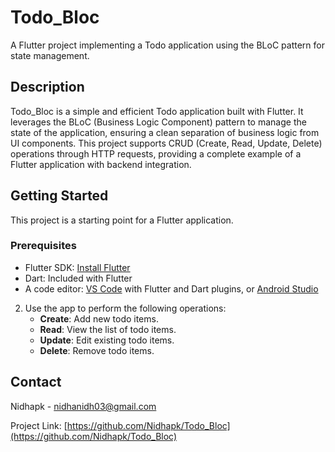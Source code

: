 # Todo_Bloc

A Flutter project implementing a Todo application using the BLoC pattern for state management.

## Description

Todo_Bloc is a simple and efficient Todo application built with Flutter. It leverages the BLoC (Business Logic Component) pattern to manage the state of the application, ensuring a clean separation of business logic from UI components. This project supports CRUD (Create, Read, Update, Delete) operations through HTTP requests, providing a complete example of a Flutter application with backend integration.

## Getting Started

This project is a starting point for a Flutter application.

### Prerequisites

- Flutter SDK: [Install Flutter](https://flutter.dev/docs/get-started/install)
- Dart: Included with Flutter
- A code editor: [VS Code](https://code.visualstudio.com/) with Flutter and Dart plugins, or [Android Studio](https://developer.android.com/studio)


2. Use the app to perform the following operations:
    - **Create**: Add new todo items.
    - **Read**: View the list of todo items.
    - **Update**: Edit existing todo items.
    - **Delete**: Remove todo items.




## Contact

Nidhapk - nidhanidh03@gmail.com

Project Link: [https://github.com/Nidhapk/Todo_Bloc](https://github.com/Nidhapk/Todo_Bloc)
